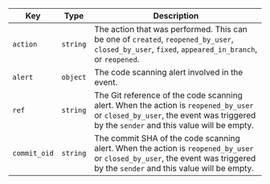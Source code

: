 Key | Type | Description
----|------|-------------
`action` | `string` | The action that was performed. This can be one of `created`, `reopened_by_user`, `closed_by_user`, `fixed`, `appeared_in_branch`, or `reopened`.
`alert` | `object` | The code scanning alert involved in the event.
`ref` | `string` | The Git reference of the code scanning alert. When the action is `reopened_by_user` or `closed_by_user`, the event was triggered by the `sender` and this value will be empty.
`commit_oid` | `string` | The commit SHA of the code scanning alert. When the action is `reopened_by_user` or `closed_by_user`, the event was triggered by the `sender` and this value will be empty.
